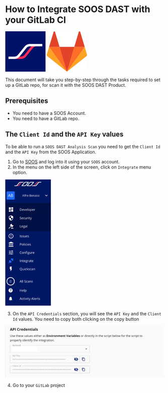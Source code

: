 # How to Integrate SOOS DAST with your GitLab CI

<img src="/assets/img/SOOS-Icon.png" alt="SOOS" width="128" height="128">
<img src="/assets/img/gitlab/gitlab.png" alt="GitLab" width="128" height="128">


This document will take you step-by-step through the tasks required to set up a GitLab repo, for scan it with the SOOS DAST Product.

## Prerequisites
- You need to have a SOOS Account.
- You need to have a GitLab repo.

## The `Client Id` and the `API Key` values <!-- Shared content -->
To be able to run a `SOOS DAST Analysis Scan` you need to get the `Client Id` and the `API Key` from the SOOS Application.
<!-- Add screenshot of place where you can get it -->
1. Go to [SOOS](https://app.soos.io) and log into it using your `SOOS` account.
2. In the menu on the left side of the screen, click on `Integrate` menu option.

<img src="/assets/img/soos-menu.png" alt="SOOS Menu" height="400">

3. On the `API Credentials` section, you will see the `API Key` and the `Client Id` values. You need to copy both clicking on the copy button

<img src="/assets/img/api-credentials.png" alt="API Credentials section">

4. Go to your `GitLab` project


